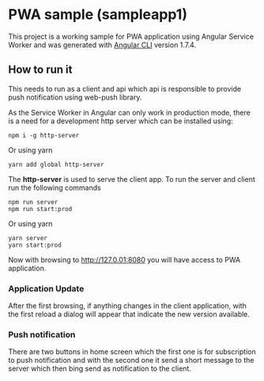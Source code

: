 # PWA sample (sampleapp1)

This project is a working sample for PWA application using Angular Service Worker and was generated with [Angular CLI](https://github.com/angular/angular-cli) version 1.7.4.

## How to run it 

This needs to run as a client and api which api is responsible to provide push notification using web-push library. 

As the Service Worker in Angular can only work in production mode, there is a need for a development http server which can be installed using:
```
npm i -g http-server
```

Or using yarn
```
yarn add global http-server
```

The **http-server** is used to serve the client app. To run the server and client run the following commands 
```
npm run server
npm run start:prod
```

Or using yarn
```
yarn server
yarn start:prod
```

Now with browsing to http://127.0.01:8080 you will have access to PWA application.

### Application Update
After the first browsing, if anything changes in the client application, with the first reload a dialog will appear that indicate the new version available.

### Push notification
There are two buttons in home screen which the first one is for subscription to push notification and with the second one it send a short message to the server which then bing send as notification to the client.


